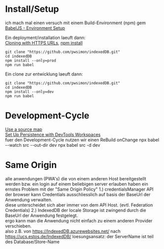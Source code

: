 # Install/Setup
ich mach mal einen versuch mit einem Build-Environment (npm)
gem [BabelJS - Environment Setup](https://www.tutorialspoint.com/babeljs/babeljs_environment_setup.htm)

Ein deployment/installation laeuft dann:  
[Cloning with HTTPS URLs](https://docs.github.com/en/free-pro-team@latest/github/using-git/which-remote-url-should-i-use#cloning-with-https-urls), [npm install](https://docs.npmjs.com/cli/install.html)

    git clone "https://github.com/pwsimon/indexedDB.git"
    cd indexedDB
    npm install --only=prod
    npm run babel

Ein clone zur entwicklung laeuft dann:

    git clone "https://github.com/pwsimon/indexedDB.git"  
    cd indexedDB
    npm install --only=dev
    npm run babel

# Development-Cycle
[Use a source map](https://developer.mozilla.org/de/docs/Tools/Debugger/How_to/Use_a_source_map)  
[Set Up Persistence with DevTools Workspaces](https://developers.google.com/web/tools/setup/setup-workflow)  
fuer den Development-Cycle nutzen wir einen ReBuild onChange
    npx babel --watch src --out-dir dev
    npx babel src -d dev

# Same Origin
alle anwendungen (PWA's) die von einem anderen Host bereitgestellt werden bzw. ein login auf einem beliebigen server erlauben haben ein ernstes Problem mit der "Same Origin Policy"
1.) credentialsManager API
der browser kann Credentials ausschliesslich auf basis der BaseUrl der Anwendung verwalten.  
diese unterscheidet sich aber immer von dem API Host. (evtl. Federation Credentials)
2.) IndexedDB
der locale Storage ist zwingend durch die BaseUrl der Anwendung festgelegt.  
ergo kann man die Anwendung nicht einfach zu einem anderen Provider verschieben.  
also z.B. von https://IndexedDB.azurewebsites.net/ nach https://ucs.estos.de/IndexedDB/
loesungsansatz:
der ServerName ist teil des Database/Store-Name